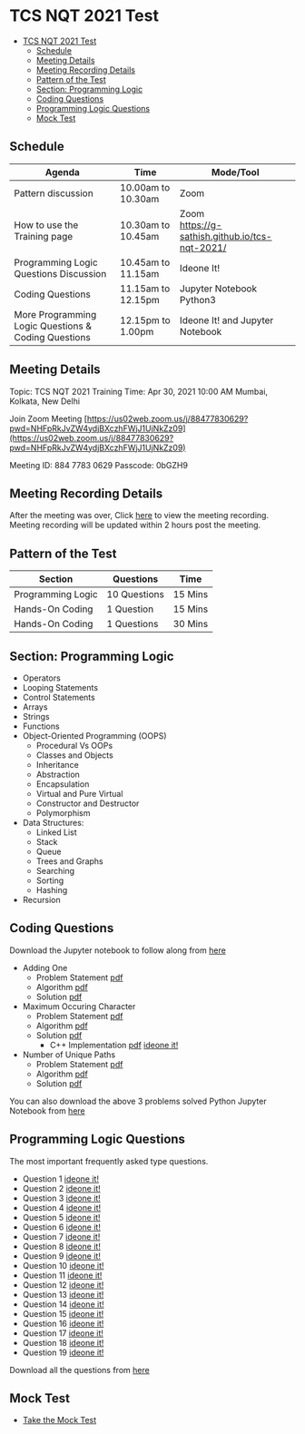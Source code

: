 # TCS NQT 2021 Test
- [TCS NQT 2021 Test](#tcs-nqt-2021-test)
  - [Schedule](#schedule)
  - [Meeting Details](#meeting-details)
  - [Meeting Recording Details](#meeting-recording-details)
  - [Pattern of the Test](#pattern-of-the-test)
  - [Section: Programming Logic](#section-programming-logic)
  - [Coding Questions](#coding-questions)
  - [Programming Logic Questions](#programming-logic-questions)
  - [Mock Test](#mock-test)

## Schedule

| Agenda                                              	| Time               	| Mode/Tool                                            	|
|-----------------------------------------------------	|--------------------	|------------------------------------------------------	|
| Pattern discussion                                  	| 10.00am to 10.30am 	| Zoom                                                 	|
| How to use the Training page                        	| 10.30am to 10.45am 	| Zoom   <br>https://g-sathish.github.io/tcs-nqt-2021/ 	|
| Programming Logic Questions Discussion              	| 10.45am to 11.15am 	| Ideone It!                                           	|
| Coding Questions                                    	| 11.15am to 12.15pm 	| Jupyter Notebook<br>Python3                          	|
| More Programming Logic Questions & Coding Questions 	| 12.15pm to 1.00pm  	| Ideone It! and Jupyter Notebook                      	|

## Meeting Details


Topic: TCS NQT 2021 Training
Time: Apr 30, 2021 10:00 AM Mumbai, Kolkata, New Delhi

Join Zoom Meeting
[https://us02web.zoom.us/j/88477830629?pwd=NHFpRkJvZW4ydjBXczhFWjJ1UjNkZz09](https://us02web.zoom.us/j/88477830629?pwd=NHFpRkJvZW4ydjBXczhFWjJ1UjNkZz09)

Meeting ID: 884 7783 0629
Passcode: 0bGZH9


## Meeting Recording Details

After the meeting was over, Click [here](https://us02web.zoom.us/rec/share/u9kM7uKWrv2mqdMfAWwetDiariG0VWfgXYcQv-Y2Owby-z3gHhIBwVRNT0s1WOzG.jmO2tYxv76-Fb7Lt?startTime=1619758094000) to view the meeting recording. Meeting recording will be updated within 2 hours post the meeting.

## Pattern of the Test

| Section           | Questions    | Time    |
|-------------------|--------------|---------|
| Programming Logic | 10 Questions | 15 Mins |
| Hands-On Coding   | 1 Question   | 15 Mins |
| Hands-On Coding   | 1 Questions  | 30 Mins |

## Section: Programming Logic

- Operators
- Looping Statements
- Control Statements
- Arrays
- Strings
- Functions
- Object-Oriented Programming (OOPS)
  - Procedural Vs OOPs
  - Classes and Objects
  - Inheritance
  - Abstraction
  - Encapsulation
  - Virtual and Pure Virtual
  - Constructor and Destructor
  - Polymorphism
- Data Structures:
  - Linked List
  - Stack
  - Queue
  - Trees and Graphs
  - Searching
  - Sorting
  - Hashing
- Recursion

## Coding Questions

Download the Jupyter notebook to follow along from [here](https://github.com/g-sathish/tcs-nqt-2021/raw/main/tcs.ipynb)

- Adding One
  - Problem Statement [pdf](https://github.com/g-sathish/tcs-nqt-2021/blob/main/1-problem-statement.pdf)
  - Algorithm [pdf](https://github.com/g-sathish/tcs-nqt-2021/blob/main/1-algorithm.pdf)
  - Solution [pdf](https://github.com/g-sathish/tcs-nqt-2021/blob/main/1-solution.pdf)
- Maximum Occuring Character
  - Problem Statement [pdf](https://github.com/g-sathish/tcs-nqt-2021/blob/main/2-problem-statement.pdf)
  - Algorithm [pdf](https://github.com/g-sathish/tcs-nqt-2021/blob/main/2-algorithm.pdf)
  - Solution [pdf](https://github.com/g-sathish/tcs-nqt-2021/blob/main/2-solution.pdf)
    - C++ Implementation [pdf](https://github.com/g-sathish/tcs-nqt-2021/blob/main/2-solution-cpp.pdf) [ideone it!](https://ideone.com/gPYl76)
- Number of Unique Paths
  - Problem Statement [pdf](https://github.com/g-sathish/tcs-nqt-2021/blob/main/3-problem-statement.pdf)
  - Algorithm [pdf](https://github.com/g-sathish/tcs-nqt-2021/blob/main/3-algorithm.pdf)
  - Solution [pdf](https://github.com/g-sathish/tcs-nqt-2021/blob/main/3-solution.pdf)

You can also download the above 3 problems solved Python Jupyter Notebook from [here](https://github.com/g-sathish/tcs-nqt-2021/blob/main/tcs-solved.ipynb)

## Programming Logic Questions

The most important frequently asked type questions.

- Question 1 [ideone it!](https://ideone.com/BpowBP)
- Question 2 [ideone it!](https://ideone.com/bgjkgj)
- Question 3 [ideone it!](https://ideone.com/akgfAD)
- Question 4 [ideone it!](https://ideone.com/m3VyGr)
- Question 5 [ideone it!](https://ideone.com/jI5Lsg)
- Question 6 [ideone it!](https://ideone.com/UpAj0d)
- Question 7 [ideone it!](https://ideone.com/M9wdsu)
- Question 8 [ideone it!](https://ideone.com/QgqwoJ)
- Question 9 [ideone it!](https://ideone.com/BFRLVD)
- Question 10 [ideone it!](https://ideone.com/uA1TjP)
- Question 11 [ideone it!](https://ideone.com/kigat2)
- Question 12 [ideone it!](https://ideone.com/fCjiE5)
- Question 13 [ideone it!](https://ideone.com/8zGw6y)
- Question 14 [ideone it!](https://ideone.com/IjPLz7)
- Question 15 [ideone it!](https://ideone.com/jeaOIq)
- Question 16 [ideone it!](https://ideone.com/9uPpnf)
- Question 17 [ideone it!](https://ideone.com/woEPD9)
- Question 18 [ideone it!](https://ideone.com/9RHcpC)
- Question 19 [ideone it!](https://ideone.com/B0lUez)

Download all the questions from [here](https://github.com/g-sathish/tcs-nqt-2021/blob/main/mcqs.pdf)

## Mock Test

- [Take the Mock Test](https://hr.gs/rvscas-tcs-nqt-2021)

<script 
        async
        src="https://utteranc.es/client.js"
        repo="g-sathish/tcs-nqt-2021"
        issue-term="title"
        theme="github-light"
        crossorigin="anonymous"
></script>

